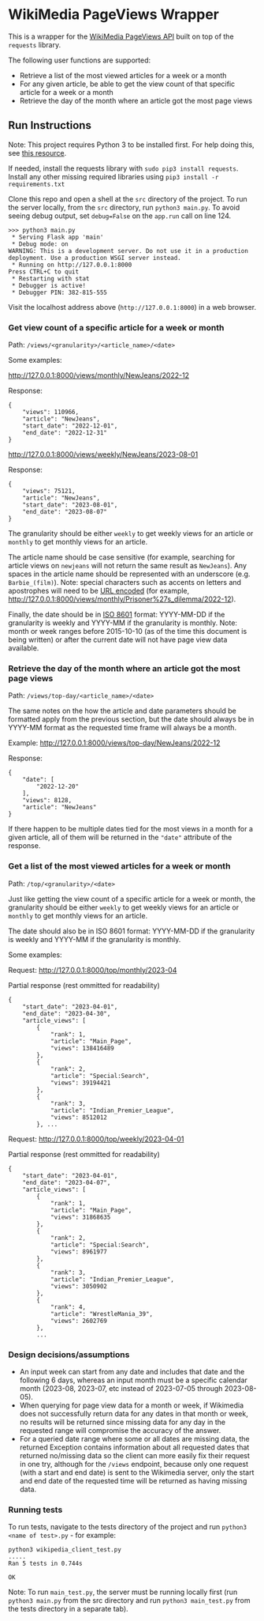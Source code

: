 
# WikiMedia PageViews Wrapper

This is a wrapper for the [WikiMedia PageViews API](https://wikitech.wikimedia.org/wiki/Analytics/AQS/Pageviews) built on top of the `requests` library.


The following user functions are supported:
- Retrieve a list of the most viewed articles for a week or a month
- For any given article, be able to get the view count of that specific article for a week or a
month
- Retrieve the day of the month where an article got the most page views

## Run Instructions
Note: This project requires Python 3 to be installed first. For help doing this, see [this resource](https://realpython.com/installing-python/).

If needed, install the requests library with `sudo pip3 install requests`.
Install any other missing required libraries using `pip3 install -r requirements.txt`

Clone this repo and open a shell at the `src` directory of the project.
To run the server locally, from the `src` directory, run `python3 main.py`. To avoid seeing debug output, set `debug=False` on the `app.run` call on line 124.
```
>>> python3 main.py
 * Serving Flask app 'main'
 * Debug mode: on
WARNING: This is a development server. Do not use it in a production deployment. Use a production WSGI server instead.
 * Running on http://127.0.0.1:8000
Press CTRL+C to quit
 * Restarting with stat
 * Debugger is active!
 * Debugger PIN: 382-815-555
```
Visit the localhost address above (`http://127.0.0.1:8000`) in a web browser.
### Get view count of a specific article for a week or month

Path: `/views/<granularity>/<article_name>/<date>`

Some examples:

http://127.0.0.1:8000/views/monthly/NewJeans/2022-12

Response:
```
{
    "views": 110966,
    "article": "NewJeans",
    "start_date": "2022-12-01",
    "end_date": "2022-12-31"
}
```

http://127.0.0.1:8000/views/weekly/NewJeans/2023-08-01

Response:
```
{
    "views": 75121,
    "article": "NewJeans",
    "start_date": "2023-08-01",
    "end_date": "2023-08-07"
}
```

The granularity should be either `weekly` to get weekly views for an article or `monthly` to get monthly views for an article.

The article name should be case sensitive (for example, searching for article views on `newjeans` will not return the same result as `NewJeans`). Any spaces in the article name should be represented with an underscore (e.g. `Barbie_(film)`). 
Note: special characters such as accents on letters and apostrophes will need to be [URL encoded](https://documentation.n-able.com/N-central/userguide/Content/Further_Reading/API_Level_Integration/API_Integration_URLEncoding.html) (for example, http://127.0.0.1:8000/views/monthly/Prisoner%27s_dilemma/2022-12).

Finally, the date should be in [ISO 8601](https://www.iso.org/iso-8601-date-and-time-format.html) format: YYYY-MM-DD if the granularity is weekly and YYYY-MM if the granularity is monthly. 
Note: month or week ranges before 2015-10-10 (as of the time this document is being written) or after the current date will not have page view data available.


### Retrieve the day of the month where an article got the most page views

Path: `/views/top-day/<article_name>/<date>`

The same notes on the how the article and date parameters should be formatted apply from the previous section, but the date should always be in YYYY-MM format as the requested time frame will always be a month.

Example:
http://127.0.0.1:8000/views/top-day/NewJeans/2022-12

Response:
```
{
    "date": [
        "2022-12-20"
    ],
    "views": 8128,
    "article": "NewJeans"
}
```


If there happen to be multiple dates tied for the most views in a month for a given article, all of them will be returned in the `"date"` attribute of the response.

### Get a list of the most viewed articles for a week or month

Path: `/top/<granularity>/<date>`

Just like getting the view count of a specific article for a week or month,
the granularity should be either `weekly` to get weekly views for an article or `monthly` to get monthly views for an article.

The date should also be in ISO 8601 format: YYYY-MM-DD if the granularity is weekly and YYYY-MM if the granularity is monthly.

Some examples:

Request: http://127.0.0.1:8000/top/monthly/2023-04

Partial response (rest ommitted for readability)
```
{
    "start_date": "2023-04-01",
    "end_date": "2023-04-30",
    "article_views": [
        {
            "rank": 1,
            "article": "Main_Page",
            "views": 138416489
        },
        {
            "rank": 2,
            "article": "Special:Search",
            "views": 39194421
        },
        {
            "rank": 3,
            "article": "Indian_Premier_League",
            "views": 8512012
        }, ...
```

Request: 
http://127.0.0.1:8000/top/weekly/2023-04-01

Partial response (rest ommitted for readability)
```
{
    "start_date": "2023-04-01",
    "end_date": "2023-04-07",
    "article_views": [
        {
            "rank": 1,
            "article": "Main_Page",
            "views": 31868635
        },
        {
            "rank": 2,
            "article": "Special:Search",
            "views": 8961977
        },
        {
            "rank": 3,
            "article": "Indian_Premier_League",
            "views": 3050902
        },
        {
            "rank": 4,
            "article": "WrestleMania_39",
            "views": 2602769
        },
        ...
```


### Design decisions/assumptions
- An input week can start from any date and includes that date and the following 6 days, whereas an input month must be a specific calendar month (2023-08, 2023-07, etc instead of 2023-07-05 through 2023-08-05).
- When querying for page view data for a month or week, if Wikimedia does not successfully return data for any dates in that month or week, no results will be returned since missing data for any day in the requested range will compromise the accuracy of the answer.
- For a queried date range where some or all dates are missing data, the returned Exception contains information about all requested dates that returned no/missing data so the client can more easily fix their request in one try, although for the `/views` endpoint, because only one request (with a start and end date) is sent to the Wikimedia server, only the start and end date of the requested time will be returned as having missing data.

### Running tests

To run tests, navigate to the tests directory of the project and run `python3 <name of test>.py` - for example:
```
python3 wikipedia_client_test.py
.....
Ran 5 tests in 0.744s

OK

```
Note: To run `main_test.py`, the server must be running locally first (run `python3 main.py` from the src directory and run `python3 main_test.py` from the tests directory in a separate tab).